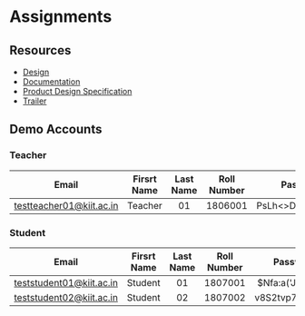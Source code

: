 # Assignments

## Resources
- [Design](https://www.figma.com/file/MY44um0jgq0k1FCk2x29qN/JustRun.ml?node-id=139%3A554)  
- [Documentation](https://drive.google.com/file/d/1UYHuQ7MCD8k52Lbk7qMxIBZ_49skWMhO/view)  
- [Product Design Specification](https://www.figma.com/proto/MY44um0jgq0k1FCk2x29qN/JustRun.ml?node-id=7%3A2&viewport=233%2C500%2C0.22828209400177002&scaling=min-zoom)  
- [Trailer](https://youtu.be/UvBxxdOy1fI)  


## Demo Accounts

### Teacher
| Email | Firsrt Name | Last Name | Roll Number | Password |
|:-----:|:-----------:|:---------:|:-----------:|:--------:|
| testteacher01@kiit.ac.in | Teacher | 01 | 1806001 | PsLh<>DF}gGJK^wW |

### Student 
| Email | Firsrt Name | Last Name | Roll Number | Password |
|:-----:|:-----------:|:---------:|:-----------:|:--------:|
| teststudent01@kiit.ac.in | Student | 01 | 1807001 | $Nfa:a('J8C8;"3Y |
| teststudent02@kiit.ac.in | Student | 02 | 1807002 | v8S2tvp7_&sE{nQ! |
